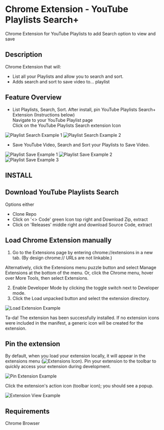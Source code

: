 # Chrome Extension - YouTube Playlists Search+

Chrome Extension for YouTube Playlists to add Search option to view and save

## Description

Chrome Extension that will:

- List all your Playlists and allow you to search and sort.
- Adds search and sort to save video to... playlist

## Feature Overview

- List Playlists, Search, Sort.
  After install, pin YouTube Playlists Search+ Extension (Instructions below)  
  Navigate to your YouTube Playlist page  
  Click on the YouTube Playlists Search extension Icon

![Playlist Search Example 1](readme-assets/playlist-search-example-1.png)
![Playlist Search Example 2](readme-assets/playlist-search-example-2.png)

- Save YouTube Video, Search and Sort your Playlists to Save Video.

![Playlist Save Example 1](readme-assets/playlist-save-example-1.png)
![Playlist Save Example 2](readme-assets/playlist-save-example-2.png)
![Playlist Save Example 3](readme-assets/playlist-save-example-3.png)

## INSTALL

## Download YouTube Playlists Search

Options either

- Clone Repo
- Click on '<> Code' green Icon top right and Download Zip, extract
- Click on 'Releases' middle right and download Source Code, extract

## Load Chrome Extension manually

1.  Go to the Extensions page by entering chrome://extensions in a new tab. (By design chrome:// URLs are not linkable.)

Alternatively, click the Extensions menu puzzle button and select Manage Extensions at the bottom of the menu.
Or, click the Chrome menu, hover over More Tools, then select Extensions.

2.  Enable Developer Mode by clicking the toggle switch next to Developer mode.
3.  Click the Load unpacked button and select the extension directory.

![Load Extension Example](readme-assets/extensions-instructions-1.png)

Ta-da! The extension has been successfully installed. If no extension icons were included in the manifest, a generic icon will be created for the extension.

## Pin the extension

By default, when you load your extension locally, it will appear in the extensions menu (![Extensions Icon](readme-assets/extensions-instructions-2.png)).
Pin your extension to the toolbar to quickly access your extension during development.

![Pin Extension Example](readme-assets/extensions-instructions-3.png)

Click the extension's action icon (toolbar icon); you should see a popup.

![Extension View Example](readme-assets/extensions-instructions-4.png)

## Requirements

Chrome Browser
